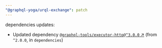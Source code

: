 ```yaml
---
"@graphql-yoga/urql-exchange": patch
---
```

dependencies updates:
  - Updated dependency [`@graphql-tools/executor-http@^3.0.0` ↗︎](https://www.npmjs.com/package/@graphql-tools/executor-http/v/3.0.0) (from `^2.0.0`, in `dependencies`)
